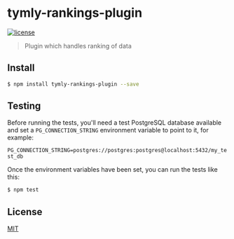 # tymly-rankings-plugin
[![license](https://img.shields.io/github/license/mashape/apistatus.svg)](https://github.com/wmfs/tymly/blob/master/plugins/tymly-rankings-plugin/LICENSE)

> Plugin which handles ranking of data

## <a name="install"></a>Install
```bash
$ npm install tymly-rankings-plugin --save
```

## <a name="test"></a>Testing

Before running the tests, you'll need a test PostgreSQL database available and set a `PG_CONNECTION_STRING` environment variable to point to it, for example:

```PG_CONNECTION_STRING=postgres://postgres:postgres@localhost:5432/my_test_db```

Once the environment variables have been set, you can run the tests like this:

```bash
$ npm test
```


## <a name="license"></a>License

[MIT](https://github.com/wmfs/tymly/blob/master/LICENSE)
